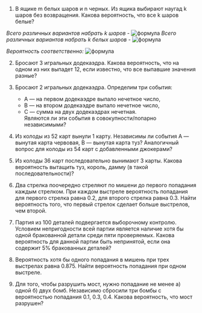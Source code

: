 1. В ящике m белых шаров и n черных. Из ящика выбирают наугад k шаров
без возвращения. Какова вероятность, что все k шаров белые?    
     

     
_Всего различных вариантов набрать k шаров -_ 
![формула](https://latex.codecogs.com/svg.image?&space;C_{m+n}^{k})
_Всего различных вариантов набрать k белых шаров -_ 
![формула](https://latex.codecogs.com/svg.image?&space;C_{m}^{k})

_Вероятность соответственно:_
![формула](https://latex.codecogs.com/svg.image?\inline&space;\frac{{C_{m+n}^{k}}{C_{m}^{k}})
  
  


2. Бросают 3 игральных додекаэдра. Какова вероятность, что на одном из
них выпадет 12, если известно, что все выпавшие значения разные?  
     

3. Бросают 2 игральных додекаэдра. Определим три события:  
   - A — на первом додекаэдре выпало нечетное число,   
   - B — на втором додекаэдре выпало нечетное число,   
   - C — сумма на двух додекаэдрах нечетная.   
     Являются ли эти события в совокупности/попарно независимыми?  
       
  
4. Из колоды из 52 карт вынули 1 карту. Независимы ли события A —
вынутая карта червовая, B — вынутая карта туз? Аналогичный вопрос
для колоды из 54 карт с добавленными джокерами?  
       

5. Из колоды 36 карт последовательно вынимают 3 карты. Какова
вероятность вытащить туз, король, дамму (в такой последовательности)?  
  
  
6. Два стрелка поочередно стреляют по мишени до первого попадания
каждым стрелком. При каждом выстреле вероятность попадания для
первого стрелка равна 0.2, для второго стрелка равна 0.3. Найти
вероятность того, что первый стрелок сделает больше выстрелов, чем
второй.         
     

7. Партия из 100 деталей подвергается выборочному контролю. Условием
непригодности всей партии является наличие хотя бы одной бракованной
детали среди пяти проверяемых. Какова вероятность для данной партии
быть непринятой, если она содержит 5% бракованных деталей?  
     
  
8. Вероятность хотя бы одного попадания в мишень при трех выстрелах
равна 0.875. Найти вероятность попадания при одном выстреле.  
     

9. Для того, чтобы разрушить мост, нужно попадание не менее а) одной б)
двух бомб. Независимо сбросили три бомбы с вероятностью попадания 0.1,
0.3, 0.4. Какова вероятность, что мост разрушен?
